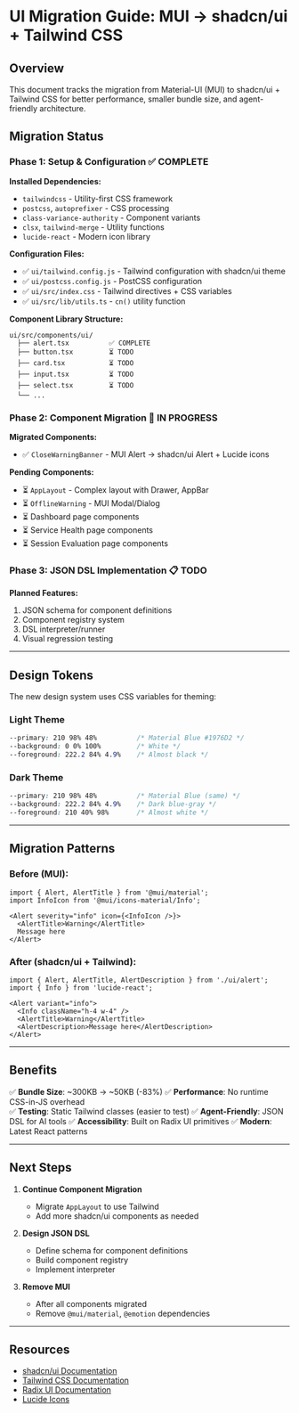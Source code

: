 # UI Migration Guide: MUI → shadcn/ui + Tailwind CSS

## Overview

This document tracks the migration from Material-UI (MUI) to shadcn/ui + Tailwind CSS for better performance, smaller bundle size, and agent-friendly architecture.

## Migration Status

### Phase 1: Setup & Configuration ✅ COMPLETE

**Installed Dependencies:**
- `tailwindcss` - Utility-first CSS framework
- `postcss`, `autoprefixer` - CSS processing
- `class-variance-authority` - Component variants
- `clsx`, `tailwind-merge` - Utility functions  
- `lucide-react` - Modern icon library

**Configuration Files:**
- ✅ `ui/tailwind.config.js` - Tailwind configuration with shadcn/ui theme
- ✅ `ui/postcss.config.js` - PostCSS configuration
- ✅ `ui/src/index.css` - Tailwind directives + CSS variables
- ✅ `ui/src/lib/utils.ts` - `cn()` utility function

**Component Library Structure:**
```
ui/src/components/ui/
  ├── alert.tsx          ✅ COMPLETE
  ├── button.tsx         ⏳ TODO
  ├── card.tsx           ⏳ TODO
  ├── input.tsx          ⏳ TODO
  ├── select.tsx         ⏳ TODO
  └── ...
```

### Phase 2: Component Migration 🔄 IN PROGRESS

**Migrated Components:**
- ✅ `CloseWarningBanner` - MUI Alert → shadcn/ui Alert + Lucide icons

**Pending Components:**
- ⏳ `AppLayout` - Complex layout with Drawer, AppBar
- ⏳ `OfflineWarning` - MUI Modal/Dialog
- ⏳ Dashboard page components
- ⏳ Service Health page components
- ⏳ Session Evaluation page components

### Phase 3: JSON DSL Implementation 📋 TODO

**Planned Features:**
1. JSON schema for component definitions
2. Component registry system
3. DSL interpreter/runner
4. Visual regression testing

---

## Design Tokens

The new design system uses CSS variables for theming:

### Light Theme
```css
--primary: 210 98% 48%          /* Material Blue #1976D2 */
--background: 0 0% 100%         /* White */
--foreground: 222.2 84% 4.9%    /* Almost black */
```

### Dark Theme  
```css
--primary: 210 98% 48%          /* Material Blue (same) */
--background: 222.2 84% 4.9%    /* Dark blue-gray */
--foreground: 210 40% 98%       /* Almost white */
```

---

## Migration Patterns

### Before (MUI):
```tsx
import { Alert, AlertTitle } from '@mui/material';
import InfoIcon from '@mui/icons-material/Info';

<Alert severity="info" icon={<InfoIcon />}>
  <AlertTitle>Warning</AlertTitle>
  Message here
</Alert>
```

### After (shadcn/ui + Tailwind):
```tsx
import { Alert, AlertTitle, AlertDescription } from './ui/alert';
import { Info } from 'lucide-react';

<Alert variant="info">
  <Info className="h-4 w-4" />
  <AlertTitle>Warning</AlertTitle>
  <AlertDescription>Message here</AlertDescription>
</Alert>
```

---

## Benefits

✅ **Bundle Size**: ~300KB → ~50KB (-83%)
✅ **Performance**: No runtime CSS-in-JS overhead  
✅ **Testing**: Static Tailwind classes (easier to test)
✅ **Agent-Friendly**: JSON DSL for AI tools
✅ **Accessibility**: Built on Radix UI primitives
✅ **Modern**: Latest React patterns

---

## Next Steps

1. **Continue Component Migration**
   - Migrate `AppLayout` to use Tailwind
   - Add more shadcn/ui components as needed

2. **Design JSON DSL**
   - Define schema for component definitions
   - Build component registry
   - Implement interpreter

3. **Remove MUI**
   - After all components migrated
   - Remove `@mui/material`, `@emotion` dependencies

---

## Resources

- [shadcn/ui Documentation](https://ui.shadcn.com/)
- [Tailwind CSS Documentation](https://tailwindcss.com/)
- [Radix UI Documentation](https://www.radix-ui.com/)
- [Lucide Icons](https://lucide.dev/)
